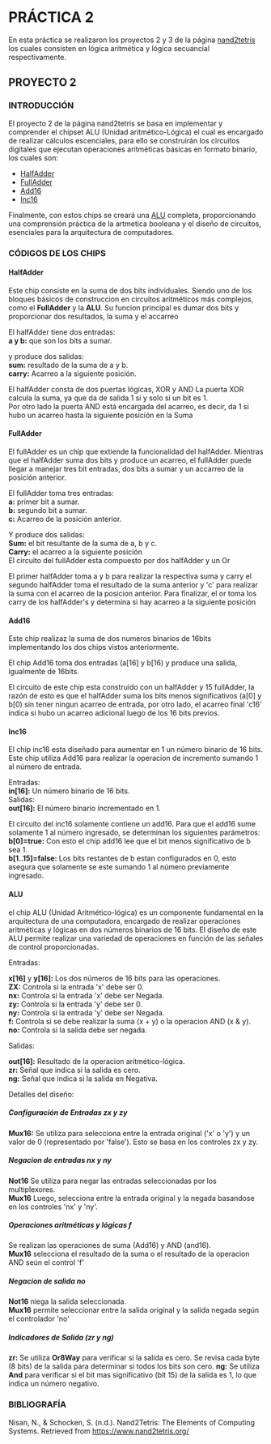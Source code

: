 # PRÁCTICA 2
En esta práctica se realizaron los proyectos 2 y 3 de la página [nand2tetris](https://www.nand2tetris.org/) los cuales consisten en lógica aritmética y lógica secuancial respectivamente.
## PROYECTO 2
### INTRODUCCIÓN

El proyecto 2 de la página nand2tetris se basa en implementar y comprender el chipset ALU (Unidad aritmético-Lógica) el cual es encargado de realizar cálculos escenciales, para ello se construirán los circuitos digitales que ejecutan operaciones aritméticas básicas en formato binario, los cuales son:  
- [HalfAdder](#halfadder)
- [FullAdder](#fulladder)
- [Add16](#add16)
- [Inc16](#inc16)
  
Finalmente, con estos chips se creará una [ALU](#alu) completa, proporcionando una comprensión práctica de la artmetica booleana y el diseño de circuitos, esenciales para la arquitectura de computadores.  

### CÓDIGOS DE LOS CHIPS  
#### HalfAdder
Este chip consiste en la suma de dos bits individuales. Siendo uno de los bloques básicos de construccion en circuitos aritméticos más complejos, como el **FullAdder** y la **ALU**. Su funcion principal es dumar dos bits y proporcionar dos resultados, la suma y el accarreo

El halfAdder tiene dos entradas:  
__a y b:__ que son los bits a sumar.  

y produce dos salidas:  
__sum:__ resultado de la suma de a y b.  
__carry:__ Acarreo a la siguiente posición.  

El halfAdder consta de dos puertas lógicas, XOR y AND
La puerta XOR calcula la suma, ya que da de salida 1 si y solo si un bit es 1.  
Por otro lado la puerta AND está encargada del acarreo, es decir, da 1 si hubo un acarreo hasta la siguiente posición en la Suma 

#### FullAdder
El fullAdder es un chip que extiende la funcionalidad del halfAdder. Mientras que el halfAdder suma dos bits y produce un acarreo, el fullAdder puede llegar a manejar tres bit entradas, dos bits a sumar y un accarreo de la posición anterior.

El fullAdder toma tres entradas:  
__a:__ primer bit a sumar.  
__b:__ segundo bit a sumar.  
__c:__ Acarreo de la posición anterior.  

Y produce dos salidas:  
__Sum:__ el bit resultante de la suma de a, b y c.  
__Carry:__ el acarreo a la siguiente posición  
El circuito del fullAdder esta compuesto por dos halfAdder y un Or

El primer halfAdder toma a y b para realizar la respectiva suma y carry
el segundo halfAdder toma el resultado de la suma anterior y 'c' para realizar la suma con el acarreo de la posicion anterior.
Para finalizar, el or toma los carry de los halfAdder's y determina si hay acarreo a la siguiente posición

#### Add16
Este chip realizaz la suma de dos numeros binarios de 16bits implementando los dos chips vistos anteriormente.

El chip Add16 toma dos entradas (a[16] y b[16) y produce una salida, igualmente de 16bits.  

El circuito de este chip esta construido con un halfAdder y 15 fullAdder, la razón de esto es que el halfAdder suma los bits menos significativos (a[0] y b[0) sin tener ningun acarreo de entrada, por otro lado, el acarreo final 'c16' indica si hubo un acarreo adicional luego de los 16 bits previos.

#### Inc16
El chip inc16 esta diseñado para aumentar en 1 un número binario de 16 bits. Este chip utiliza Add16 para realizar la operacion de incremento sumando 1 al número de entrada.  

Entradas:  
__in[16]:__ Un número binario de 16 bits.  
Salidas:  
__out[16]:__ El número binario incrementado en 1.  

El circuito del inc16 solamente contiene un add16. Para que el add16 sume solamente 1 al número ingresado, se determinan los siguientes parámetros:  
__b[0]=true:__ Con esto el chip add16 lee que el bit menos significativo de b sea 1.  
__b[1..15]=false:__ Los bits restantes de b estan configurados en 0, esto asegura que solamente se este sumando 1 al número previamente ingresado.  

#### ALU

el chip ALU (Unidad Aritmético-lógica) es un componente fundamental en la arquitectura de una computadora, encargado de realizar operaciones aritméticas y lógicas en dos números binarios de 16 bits. El diseño de este ALU permite realizar una variedad de operaciones en función de las señales de control proporcionadas.  

Entradas:

__x[16]__ y __y[16]:__ Los dos números de 16 bits para las operaciones.  
__ZX:__ Controla si la entrada 'x' debe ser 0.  
__nx:__ Controla si la entrada 'x' debe ser Negada.  
__zy:__ Controla si la entrada 'y' debe ser 0.  
__ny:__ Controla si la entrada 'y' debe ser Negada.  
__f:__ Controla si se debe realizar la suma (x + y) o la operacion AND (x & y).  
__no:__ Controla si la salida debe ser negada.  

Salidas:  

__out[16]:__ Resultado de la operacion aritmético-lógica.  
__zr:__ Señal que indica si la salida es cero.  
__ng:__ Señal que indica si la salida en Negativa.  

Detalles del diseño:  

##### Configuración de Entradas zx y zy
__Mux16:__ Se utiliza para selecciona entre la entrada original ('x' o 'y') y un valor de 0 (representado por 'false'). Esto se basa en los controles zx y zy.  

##### Negacion de entradas nx y ny
__Not16__ Se utiliza para negar las entradas seleccionadas por los multiplexores.  
__Mux16__ Luego, selecciona entre la entrada original y la negada basandose en los controles 'nx' y 'ny'.  

##### Operaciones aritméticas y lógicas f
Se realizan las operaciones de suma (Add16) y AND (and16).  
__Mux16__ selecciona el resultado de la suma o el resultado de la operacion AND seún el control 'f'

##### Negacion de salida no
__Not16__ niega la salida seleccionada.  
__Mux16__ permite seleccionar entre la salida original y la salida negada según el controlador 'no'  

##### Indicadores de Salida (zr y ng)
__zr:__ Se utiliza __Or8Way__ para verificar si la salida es cero. Se revisa cada byte (8 bits) de la salida para determinar si todos los bits son cero.
__ng:__ Se utiliza __And__ para verificar si el bit mas significativo (bit 15) de la salida es 1, lo que indica un número negativo.

### BIBLIOGRAFÍA  
Nisan, N., & Schocken, S. (n.d.). Nand2Tetris: The Elements of Computing Systems. Retrieved from https://www.nand2tetris.org/ 
